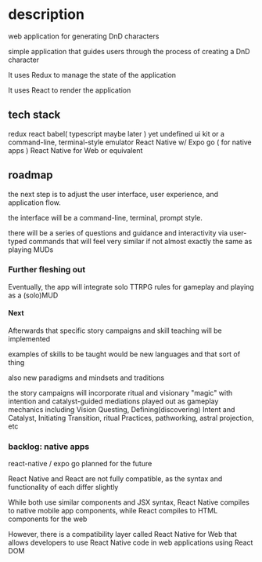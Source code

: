 # description
web application for generating DnD characters

simple application that guides users through the process of creating a DnD character

It uses Redux to manage the state of the application

It uses React to render the application

## tech stack

redux
react
babel( typescript maybe later )
yet undefined ui kit or a command-line, terminal-style emulator
React Native w/ Expo go ( for native apps )
React Native for Web or equivalent

## roadmap

the next step is to adjust the user interface, user experience, and application flow.

the interface will be a command-line, terminal, prompt style.

there will be a series of questions and guidance and interactivity via user-typed commands that will feel very similar if not almost exactly the same as playing MUDs

### Further fleshing out

Eventually, the app will integrate solo TTRPG rules for gameplay and playing as a (solo)MUD

#### Next

Afterwards that specific story campaigns and skill teaching will be implemented

examples of skills to be taught would be new languages and that sort of thing

also new paradigms and mindsets and traditions

the story campaigns will incorporate ritual and visionary "magic" with intention and catalyst-guided mediations played out as gameplay mechanics including Vision Questing, Defining(discovering) Intent and Catalyst, Initiating Transition, ritual Practices, pathworking, astral projection, etc

### backlog: native apps

react-native / expo go planned for the future

React Native and React are not fully compatible, as the syntax and functionality of each differ slightly

While both use similar components and JSX syntax, React Native compiles to native mobile app components, while React compiles to HTML components for the web

However, there is a compatibility layer called React Native for Web that allows developers to use React Native code in web applications using React DOM